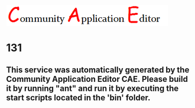![CAE](https://github.com/PhilCAEOrg/application-134/blob/master/microservice-131/img/logo.png)  

131
===================


This service was automatically generated by the Community Application Editor CAE. Please build it by running "ant" and run it by executing the start scripts located in the 'bin' folder.
---------------
